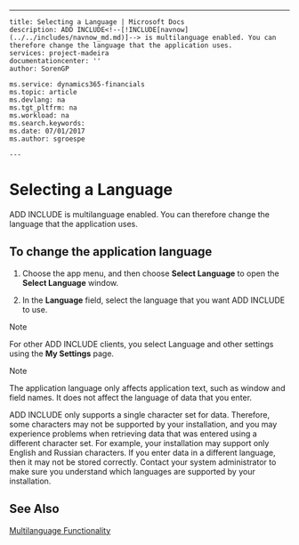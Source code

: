 ---
    title: Selecting a Language | Microsoft Docs
    description: ADD INCLUDE<!--[!INCLUDE[navnow](../../includes/navnow_md.md)]--> is multilanguage enabled. You can therefore change the language that the application uses.
    services: project-madeira
    documentationcenter: ''
    author: SorenGP

    ms.service: dynamics365-financials
    ms.topic: article
    ms.devlang: na
    ms.tgt_pltfrm: na
    ms.workload: na
    ms.search.keywords:
    ms.date: 07/01/2017
    ms.author: sgroespe

    ---
# Selecting a Language
ADD INCLUDE<!--[!INCLUDE[navnow](../../includes/navnow_md.md)]--> is multilanguage enabled. You can therefore change the language that the application uses.  
  
## To change the application language  
  
1.  Choose the app menu, and then choose **Select Language** to open the **Select Language** window.  
  
2.  In the **Language** field, select the language that you want ADD INCLUDE<!--[!INCLUDE[navnow](../../includes/navnow_md.md)]--> to use.  
  
> [!NOTE]  
>  For other ADD INCLUDE<!--[!INCLUDE[navnow](../../includes/navnow_md.md)]--> clients, you select Language and other settings using the **My Settings** page.  
  
> [!NOTE]  
>  The application language only affects application text, such as window and field names. It does not affect the language of data that you enter.  
>   
>  ADD INCLUDE<!--[!INCLUDE[navnow](../../includes/navnow_md.md)]--> only supports a single character set for data. Therefore, some characters may not be supported by your installation, and you may experience problems when retrieving data that was entered using a different character set. For example, your installation may support only English and Russian characters. If you enter data in a different language, then it may not be stored correctly. Contact your system administrator to make sure you understand which languages are supported by your installation.  
  
## See Also  
 [Multilanguage Functionality](../FullExperience/multilanguage-functionality.md)